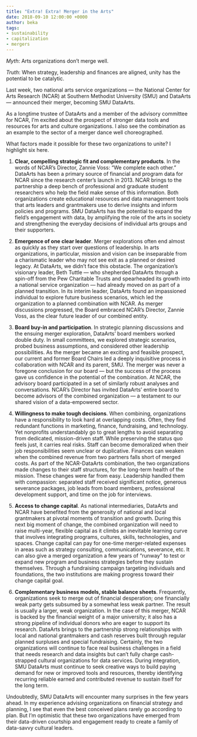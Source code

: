 ```yaml
---
title: "Extra! Extra! Merger in the Arts"
date: 2018-09-10 12:00:00 +0000
author: beka
tags:
- sustainability
- capitalization
- mergers
---
```

_Myth_: Arts organizations don&rsquo;t merge well.

_Truth_: When strategy, leadership and finances are aligned, unity has the potential to be
catalytic.

Last week, two national arts service organizations &mdash; the National Center for Arts
Research (NCAR) at Southern Methodist University (SMU) and DataArts &mdash; announced
their merger, becoming SMU DataArts.   

As a longtime trustee of DataArts and a member of the advisory committee for NCAR,
I&rsquo;m excited about the prospect of stronger data tools and resources for arts and
culture organizations. I also see the combination as an example to the sector of a merger
dance well choreographed. 

What factors made it possible for these two organizations to unite?  I highlight six here.

1. __Clear, compelling strategic fit and complementary products__. In the words of
NCAR&rsquo;s Director, Zannie Voss: &ldquo;We complete each other.&rdquo; DataArts has
been a primary source of financial and program data for NCAR since the research
center&rsquo;s launch in 2013. NCAR brings to the partnership a deep bench of professional
and graduate student researchers who help the field make sense of this information. Both
organizations create educational resources and data management tools that arts leaders and
grantmakers use to derive insights and inform policies and programs. SMU DataArts has the
potential to expand the field&rsquo;s engagement with data, by amplifying the role of the
arts in society and strengthening the everyday decisions of individual arts groups and
their supporters.

2. __Emergence of one clear leader__. Merger explorations often end almost as quickly as
they start over questions of leadership. In arts organizations, in particular, mission and
vision can be inseparable from a charismatic leader who may not see exit as a planned or
desired legacy. At DataArts, we didn&rsquo;t face this obstacle. The organization&rsquo;s
visionary leader, Beth Tuttle &mdash; who shepherded DataArts through a spin-off from the
Pew Charitable Trusts and spearheaded its growth into a national service organization
&mdash; had already moved on as part of a planned transition.  In its interim leader,
DataArts found an impassioned individual to explore future business scenarios, which led
the organization to a planned combination with NCAR. As merger discussions progressed, the
Board embraced NCAR&rsquo;s Director, Zannie Voss, as the clear future leader of our
combined entity.

3. __Board buy-in and participation__. In strategic planning discussions and the ensuing
merger exploration, DataArts&rsquo; board members worked double duty. In small committees,
we explored strategic scenarios, probed business assumptions, and considered other
leadership possibilities. As the merger became an exciting and feasible prospect, our
current and former Board Chairs led a deeply inquisitive process in collaboration with
NCAR and its parent, SMU. The merger was never a foregone conclusion for our board &mdash;
but the success of the process gave us confidence in the potential of the combination. At
NCAR, the advisory board participated in a set of similarly robust analyses and
conversations. NCAR&rsquo;s Director has invited DataArts&rsquo; entire board to become
advisors of the combined organization &mdash; a testament to our shared vision of a
data-empowered sector.

4. __Willingness to make tough decisions__. When combining, organizations have a
responsibility to look hard at overlapping costs.  Often, they find redundant functions
in marketing, finance, fundraising, and technology. Yet nonprofits understandably go to
great lengths to avoid separating from dedicated, mission-driven staff.  While preserving
the status quo feels just, it carries real risks. Staff can become demoralized when their
job responsibilities seem unclear or duplicative. Finances can weaken when the combined
revenue from two partners falls short of merged costs. As part of the NCAR-DataArts
combination, the two organizations made changes to their staff structures, for the
long-term health of the mission. These changes were far from easy. Leadership handled them
with compassion: separated staff received significant notice, generous severance packages,
job leads from board members, professional development support, and time on the job for
interviews.  

5. __Access to change capital__. As national intermediaries, DataArts and NCAR have
benefited from the generosity of national and local grantmakers at pivotal moments of
transition and growth. During this next big moment of change, the combined organization
will need to raise multi-year, flexible capital as it climbs an inevitable learning curve
that involves integrating programs, cultures, skills, technologies, and spaces. Change
capital can pay for one-time merger-related expenses in areas such as strategy consulting,
communications, severance, etc. It can also give a merged organization a few years of
&ldquo;runway&rdquo; to test or expand new program and business strategies before they
sustain themselves. Through a fundraising campaign targeting individuals and foundations,
the two institutions are making progress toward their change capital goal. 

6. __Complementary business models, stable balance sheets__. Frequently, organizations
seek to merge out of financial desperation; one financially weak party gets subsumed by a
somewhat less weak partner.  The result is usually a larger, weak organization.  In the
case of this merger, NCAR is backed by the financial weight of a major university; it also
has a strong pipeline of individual donors who are eager to support its research. DataArts
brings to the partnership strong relationships with local and national grantmakers and
cash reserves built through regular planned surpluses and special fundraising.  Certainly,
the two organizations will continue to face real business challenges in a field that needs
research and data insights but can&rsquo;t fully charge cash-strapped cultural
organizations for data services. During integration, SMU DataArts must continue to seek
creative ways to build paying demand for new or improved tools and resources, thereby
identifying recurring reliable earned and contributed revenue to sustain itself for the
long term.

Undoubtedly, SMU DataArts will encounter many surprises in the few years ahead.  In my
experience advising organizations on financial strategy and planning, I see that even the
best conceived plans rarely go according to plan.  But I&rsquo;m optimistic that these two
organizations have emerged from their data-driven courtship and engagement ready
to create a family of data-savvy cultural leaders. 

